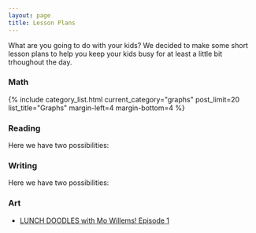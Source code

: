 ```yaml
---
layout: page
title: Lesson Plans
---
```


What are you going to do with your kids?  We decided to make some short lesson plans to help you keep your kids busy for at least a little bit trhoughout the day.

### Math

  {% include category_list.html current_category="graphs" post_limit=20 list_title="Graphs" margin-left=4 margin-bottom=4 %}
 
 
### Reading

Here we have two possibilities:

### Writing

Here we have two possibilities:

### Art

* [LUNCH DOODLES with Mo Willems! Episode 1](https://www.youtube.com/watch?v=RmzjCPQv3y8)
